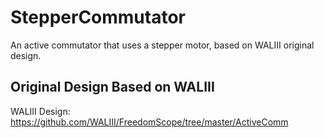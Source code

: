 # StepperCommutator

An active commutator that uses a stepper motor, based on WALIII original design. 

## Original Design Based on WALIII

WALIII Design:
https://github.com/WALIII/FreedomScope/tree/master/ActiveComm
